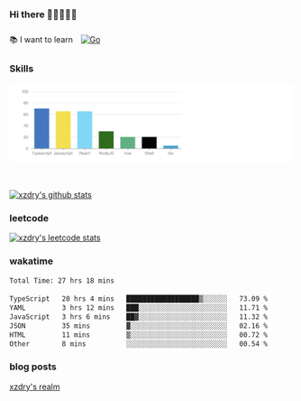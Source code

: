 ### Hi there 👋👋👋👋👋

 :books: I want to learn <a href="https://go.dev/" target="_blank"><img style="margin: 10px" src="https://profilinator.rishav.dev/skills-assets/go-original.svg" alt="Go" height="50" /></a>  

### Skills
![](img/2022-09-05-22-04-20.png)

<br />

[![xzdry's github stats](https://github-readme-stats.vercel.app/api?username=xzdry&count_private=true&show_icons=true&theme=vue)](https://github.com/xzdry)

### leetcode
[![xzdry's leetcode stats](https://leetcard.jacoblin.cool/xzdry-2?theme=light&font=Anek%20Kannada&site=cn)](https://leetcode.cn/u/xzdry-2/)

### wakatime
<!--START_SECTION:waka-->

```text
Total Time: 27 hrs 18 mins

TypeScript   20 hrs 4 mins   ██████████████████▒░░░░░░   73.09 %
YAML         3 hrs 12 mins   ███░░░░░░░░░░░░░░░░░░░░░░   11.71 %
JavaScript   3 hrs 6 mins    ██▓░░░░░░░░░░░░░░░░░░░░░░   11.32 %
JSON         35 mins         ▓░░░░░░░░░░░░░░░░░░░░░░░░   02.16 %
HTML         11 mins         ▒░░░░░░░░░░░░░░░░░░░░░░░░   00.72 %
Other        8 mins          ░░░░░░░░░░░░░░░░░░░░░░░░░   00.54 %
```

<!--END_SECTION:waka-->

### blog posts
[xzdry's realm](https://www.justdry.net/)
